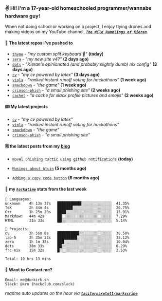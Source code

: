 ### ✌️ Hi! I'm a 17-year-old homeschooled programmer/wannabe hardware guy!

When not doing school or working on a project, I enjoy flying drones and making videos on my YouTube channel, [**_`The Wild Ramblings of Kieran`_**](https://youtube.com/@kieran.rambles).

#### 👷 The latest repos I've pushed to

- [`thyme`](https://github.com/taciturnaxolotl/thyme) - _"my custom split keyboard 🫶"_ **(today)**
- [`zera`](https://github.com/taciturnaxolotl/zera) - _"my new site v4?"_ **(2 days ago)**
- [`dots`](https://github.com/taciturnaxolotl/dots) - _"Kieran's opinionated (and probably slightly dumb) nix config"_ **(3 days ago)**
- [`cv`](https://github.com/taciturnaxolotl/cv) - _"my cv powered by latex"_ **(3 days ago)**
- [`viola`](https://github.com/taciturnaxolotl/viola) - _"ranked instant runoff voting for hackathons"_ **(1 week ago)**
- [`smackdown`](https://github.com/taciturnaxolotl/smackdown) - _"the game"_ **(1 week ago)**
- [`crimson-phish`](https://github.com/taciturnaxolotl/crimson-phish) - _"a small phishing site"_ **(2 weeks ago)**
- [`cachet`](https://github.com/taciturnaxolotl/cachet) - _"a cache for slack profile pictures and emojis"_ **(2 weeks ago)**

#### ⌨️ My latest projects

- [`cv`](https://github.com/taciturnaxolotl/cv) - _"my cv powered by latex"_
- [`viola`](https://github.com/taciturnaxolotl/viola) - _"ranked instant runoff voting for hackathons"_
- [`smackdown`](https://github.com/taciturnaxolotl/smackdown) - _"the game"_
- [`crimson-phish`](https://github.com/taciturnaxolotl/crimson-phish) - _"a small phishing site"_

#### 🗒️ the latest posts from my [blog](https://dunkirk.sh)

- [`Novel phishing tactic using github notifications`](https://dunkirk.sh/blog/github-phishing/) **(today)**

- [`Musings about Atuin`](https://dunkirk.sh/blog/atuin/) **(5 months ago)**

- [`Adding a copy code button`](https://dunkirk.sh/blog/adding-a-copy-button/) **(6 months ago)**



#### 📡 my [_`hackatime`_](https://waka.hackclub.com) stats from the last week

```text
💾 Languages:
unknown    4h 13m 37s   ███████████░░░░░░░░░░░░░░  41.35%
TeX        2h 44m 4s    ███████░░░░░░░░░░░░░░░░░░  26.75%
C++        1h 25m 20s   ████░░░░░░░░░░░░░░░░░░░░░  13.91%
Markdown   44m 42s      ██░░░░░░░░░░░░░░░░░░░░░░░  7.29%
HTML       31m 33s      ██░░░░░░░░░░░░░░░░░░░░░░░  5.14%

💼 Projects:
cv         3h 56m 8s    ██████████░░░░░░░░░░░░░░░  38.50%
lab-5      3h 35m 23s   █████████░░░░░░░░░░░░░░░░  35.12%
zera       1h 1m 35s    ███░░░░░░░░░░░░░░░░░░░░░░  10.04%
dots       38m 33s      ██░░░░░░░░░░░░░░░░░░░░░░░  6.29%
frc-nix    15m 32s      █░░░░░░░░░░░░░░░░░░░░░░░░  2.53%

Total: 10 hrs 13 mins
```

#### 📮 Want to Contact me?

```text
Email: me@dunkirk.sh
Slack: @krn (hackclub.com/slack)
```

_readme auto updates on the hour via [**`taciturnaxolotl/markscribe`**](https://github.com/taciturnaxolotl/markscribe)_
